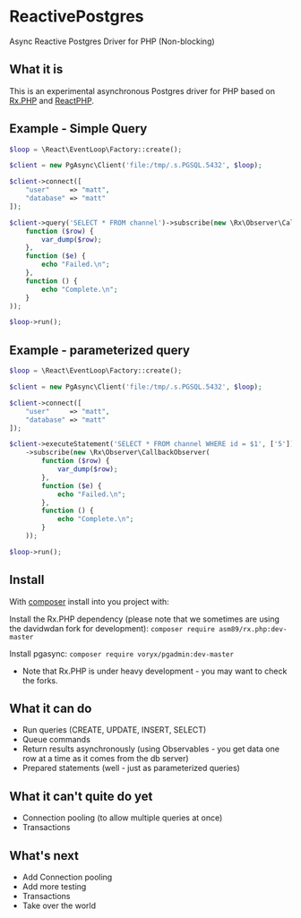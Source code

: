 # ReactivePostgres
Async Reactive Postgres Driver for PHP (Non-blocking)

## What it is
This is an experimental asynchronous Postgres driver for PHP based on [Rx.PHP](https://github.com/asm89/Rx.PHP) and [ReactPHP](http://reactphp.org/).

## Example - Simple Query
```php
$loop = \React\EventLoop\Factory::create();

$client = new PgAsync\Client('file:/tmp/.s.PGSQL.5432', $loop);

$client->connect([
    "user"     => "matt",
    "database" => "matt"
]);

$client->query('SELECT * FROM channel')->subscribe(new \Rx\Observer\CallbackObserver(
    function ($row) {
        var_dump($row);
    },
    function ($e) {
        echo "Failed.\n";
    },
    function () {
        echo "Complete.\n";
    }
));

$loop->run();
```

## Example - parameterized query
```php
$loop = \React\EventLoop\Factory::create();

$client = new PgAsync\Client('file:/tmp/.s.PGSQL.5432', $loop);

$client->connect([
    "user"     => "matt",
    "database" => "matt"
]);

$client->executeStatement('SELECT * FROM channel WHERE id = $1', ['5'])
    ->subscribe(new \Rx\Observer\CallbackObserver(
        function ($row) {
            var_dump($row);
        },
        function ($e) {
            echo "Failed.\n";
        },
        function () {
            echo "Complete.\n";
        }
    ));

$loop->run();
```

## Install
With [composer](https://getcomposer.org/) install into you project with:

Install the Rx.PHP dependency (please note that we sometimes are using the davidwdan fork for development):
```composer require asm89/rx.php:dev-master```

Install pgasync:
```composer require voryx/pgadmin:dev-master```

* Note that Rx.PHP is under heavy development - you may want to check the forks.

## What it can do
- Run queries (CREATE, UPDATE, INSERT, SELECT)
- Queue commands
- Return results asynchronously (using Observables - you get data one row at a time as it comes from the db server)
- Prepared statements (well - just as parameterized queries)

## What it can't quite do yet
- Connection pooling (to allow multiple queries at once)
- Transactions

## What's next
- Add Connection pooling
- Add more testing
- Transactions
- Take over the world
